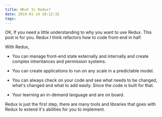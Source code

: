 ```yaml
---
title: What Is Redux?
date: 2019-01-14 18:12:32
tags:
---
```


OK, If you need a little understanding to why you want to use Redux. This post is for you. Redux I think refactors how to code front-end in half.

With Redux, 
-   You can manage front-end state externally and internally and create complex inheritances and permission systems. 

-   You can create applications to run on any scale in a predictable model. 

-   You can always check on your code and see what needs to be changed, what's changed and what to add easily. Since the code is built for that.

-   Your learning an in-demand language and are on board.

Redux is just the first step, there are many tools and libraries that goes with Redux to extend it's abilities for you to implement.


